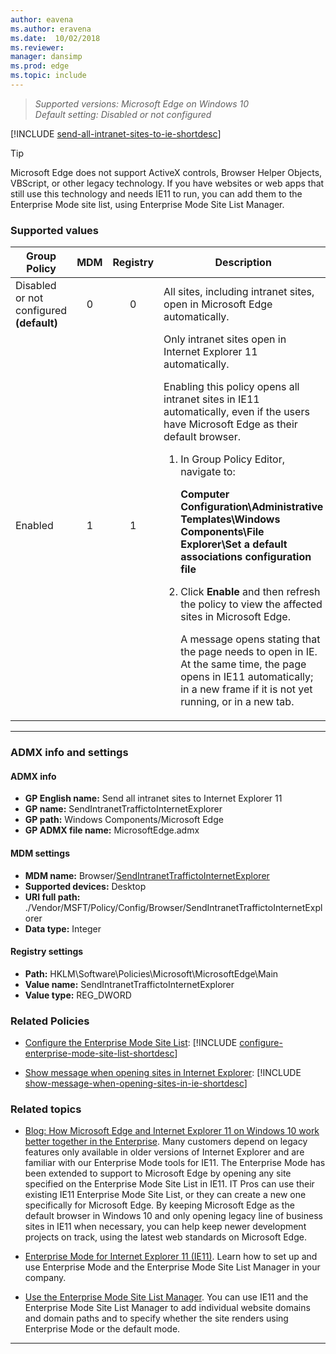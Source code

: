 ```yaml
---
author: eavena
ms.author: eravena
ms.date:  10/02/2018
ms.reviewer: 
manager: dansimp
ms.prod: edge
ms.topic: include
---
```


<!-- ## Send all intranet sites to Internet Explorer 11 -->
>*Supported versions: Microsoft Edge on Windows 10*<br>
>*Default setting:  Disabled or not configured*

[!INCLUDE [send-all-intranet-sites-to-ie-shortdesc](../shortdesc/send-all-intranet-sites-to-ie-shortdesc.md)] 

>[!TIP]
>Microsoft Edge does not support ActiveX controls, Browser Helper Objects, VBScript, or other legacy technology. If you have websites or web apps that still use this technology and needs IE11 to run, you can add them to the Enterprise Mode site list, using Enterprise Mode Site List Manager. 


### Supported values

|                Group Policy                 | MDM | Registry |                                                                                                                                                                                                                                                                                                                                           Description                                                                                                                                                                                                                                                                                                                                            |                 Most restricted                  |
|---------------------------------------------|:---:|:--------:|--------------------------------------------------------------------------------------------------------------------------------------------------------------------------------------------------------------------------------------------------------------------------------------------------------------------------------------------------------------------------------------------------------------------------------------------------------------------------------------------------------------------------------------------------------------------------------------------------------------------------------------------------------------------------------------------------|:------------------------------------------------:|
| Disabled or not configured<br>**(default)** |  0  |    0     |                                                                                                                                                                                                                                                                                                            All sites, including intranet sites, open in Microsoft Edge automatically.                                                                                                                                                                                                                                                                                                            | ![Most restricted value](/images/check-gn.png) |
|                   Enabled                   |  1  |    1     | Only intranet sites open in Internet Explorer 11 automatically.<p><p>Enabling this policy opens all intranet sites in IE11 automatically, even if the users have Microsoft Edge as their default browser.<ol><li>In Group Policy Editor, navigate to:<p><p>**Computer Configuration\\Administrative Templates\\Windows Components\\File Explorer\\Set a default associations configuration file**</li><li>Click **Enable** and then refresh the policy to view the affected sites in Microsoft Edge.<p><p>A message opens stating that the page needs to open in IE. At the same time, the page opens in IE11 automatically; in a new frame if it is not yet running, or in a new tab.</li></ol> |                                                  |

---


### ADMX info and settings
#### ADMX info
- **GP English name:** Send all intranet sites to Internet Explorer 11 
- **GP name:** SendIntranetTraffictoInternetExplorer
- **GP path:** Windows Components/Microsoft Edge
- **GP ADMX file name:** MicrosoftEdge.admx

#### MDM settings
- **MDM name:** Browser/[SendIntranetTraffictoInternetExplorer](https://docs.microsoft.com/windows/client-management/mdm/policy-csp-browser#browser-sendintranettraffictointernetexplorer)
- **Supported devices:** Desktop
- **URI full path:** ./Vendor/MSFT/Policy/Config/Browser/SendIntranetTraffictoInternetExplorer 
- **Data type:** Integer

#### Registry settings
- **Path:** HKLM\\Software\\Policies\\Microsoft\\MicrosoftEdge\\Main
- **Value name:** SendIntranetTraffictoInternetExplorer
- **Value type:** REG_DWORD

### Related Policies
- [Configure the Enterprise Mode Site List](../available-policies.md#configure-the-enterprise-mode-site-list): [!INCLUDE [configure-enterprise-mode-site-list-shortdesc](../shortdesc/configure-enterprise-mode-site-list-shortdesc.md)]

- [Show message when opening sites in Internet Explorer](../available-policies.md#show-message-when-opening-sites-in-internet-explorer): [!INCLUDE [show-message-when-opening-sites-in-ie-shortdesc](../shortdesc/show-message-when-opening-sites-in-ie-shortdesc.md)]


### Related topics
- [Blog: How Microsoft Edge and Internet Explorer 11 on Windows 10 work better together in the Enterprise](https://go.microsoft.com/fwlink/p/?LinkID=624035). Many customers depend on legacy features only available in older versions of Internet Explorer and are familiar with our Enterprise Mode tools for IE11. The Enterprise Mode has been extended to support to Microsoft Edge by opening any site specified on the Enterprise Mode Site List in IE11. IT Pros can use their existing IE11 Enterprise Mode Site List, or they can create a new one specifically for Microsoft Edge. By keeping Microsoft Edge as the default browser in Windows 10 and only opening legacy line of business sites in IE11 when necessary, you can help keep newer development projects on track, using the latest web standards on Microsoft Edge. 

- [Enterprise Mode for Internet Explorer 11 (IE11)](https://go.microsoft.com/fwlink/p/?linkid=618377).  Learn how to set up and use Enterprise Mode and the Enterprise Mode Site List Manager in your company.

- [Use the Enterprise Mode Site List Manager](https://docs.microsoft.com/internet-explorer/ie11-deploy-guide/use-the-enterprise-mode-site-list-manager). You can use IE11 and the Enterprise Mode Site List Manager to add individual website domains and domain paths and to specify whether the site renders using Enterprise Mode or the default mode.

<hr>

